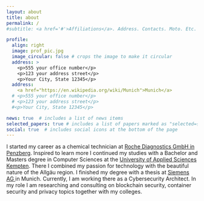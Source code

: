 ```yaml
---
layout: about
title: about
permalink: /
#subtitle: <a href='#'>Affiliations</a>. Address. Contacts. Moto. Etc.

profile:
  align: right
  image: prof_pic.jpg
  image_circular: false # crops the image to make it circular
  address: >
    <p>555 your office number</p>
    <p>123 your address street</p>
    <p>Your City, State 12345</p>
  address: 
    <a href="https://en.wikipedia.org/wiki/Munich">Munich</a>
  # <p>555 your office number</p>
  # <p>123 your address street</p>
  #<p>Your City, State 12345</p>

news: true  # includes a list of news items
selected_papers: true # includes a list of papers marked as "selected={true}"
social: true  # includes social icons at the bottom of the page
---
```


I started my career as a chemical technician at <a href ="https://www.roche.de/ueber-roche/standorte/penzberg/">Roche Diagnostics GmbH in Penzberg</a>.
Inspired to learn more I continued my studies with a Bachelor and Masters degree in Computer Sciences at the <a href="https://www.hs-kempten.de/">University of Applied Sciences Kempten</a>.
There I combined my passion for technology with the beautiful nature of the Allgäu region.
I finished my degree with a thesis at <a href="https://siemens.com"> Siemens AG </a> in Munich.
Currently, I am working there as a Cybersecurity Architect.
In my role I am researching and consulting on blockchain security, container security and privacy topics together with my colleges.

